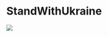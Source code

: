 # StandWithUkraine

<img src="https://github.com/morgor/StandWithUkraine/blob/main/StandWithUkaraine.png">
